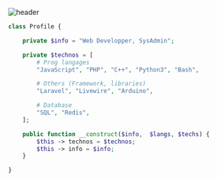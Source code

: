 ![header](https://capsule-render.vercel.app/api?type=waving&color=auto&height=220&section=header&text=Anas&fontSize=60&animation=fadeIn&fontAlignY=38&desc=Web%20Development%20%2F%20SysAdmin&descAlignY=51&descAlign=62)

```php
class Profile {

    private $info = "Web Developper, SysAdmin";

    private $technos = [
        # Prog langages
        "JavaScript", "PHP", "C++", "Python3", "Bash",

        # Others (Framework, libraries)
        "Laravel", "Livewire", "Arduino",

        # Database
        "SQL", "Redis",
    ];

    public function __construct($info,  $langs, $techs) {
        $this -> technos = $technos;
        $this -> info = $info;
    }

}
```
